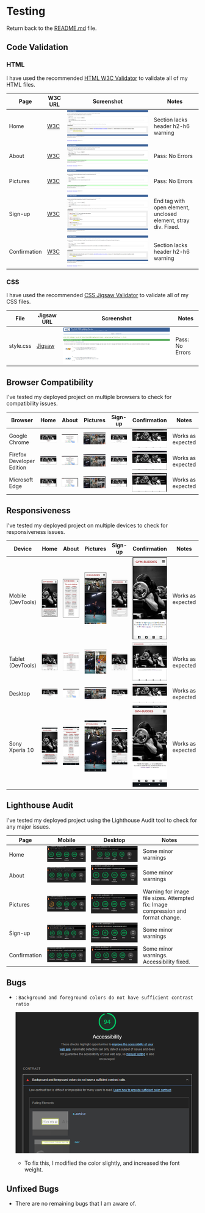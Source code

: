 # Testing

Return back to the [README.md](README.md) file.

## Code Validation

### HTML

I have used the recommended [HTML W3C Validator](https://validator.w3.org) to validate all of my HTML files.

| Page | W3C URL | Screenshot | Notes |
| --- | --- | --- | --- |
| Home | [W3C](https://validator.w3.org/nu/?doc=https%3A%2F%2Fdavidfb94.github.io%2Fgym-buddies%2Findex.html) | ![screenshot](documentation/validation/html-validation-index.png) | Section lacks header h2-h6 warning |
| About | [W3C](https://validator.w3.org/nu/?doc=https%3A%2F%2Fdavidfb94.github.io%2Fgym-buddies%2Fabout.html) | ![screenshot](documentation/validation/html-validation-about.png) | Pass: No Errors|
| Pictures| [W3C](https://validator.w3.org/nu/?doc=https%3A%2F%2Fdavidfb94.github.io%2Fgym-buddies%2Fpictures.html) | ![screenshot](documentation/validation/html-validation-pictures.png) | Pass: No Errors |
| Sign-up | [W3C](https://validator.w3.org/nu/?doc=https%3A%2F%2Fdavidfb94.github.io%2Fgym-buddies%2Fsign-up.html) | ![screenshot](documentation/validation/html-validation-signup.png) | End tag with open element, unclosed element, stray div. Fixed.|
| Confirmation | [W3C](https://validator.w3.org/nu/?doc=https%3A%2F%2Fdavidfb94.github.io%2Fgym-buddies%2Fconfirmation.html%3Ff-name%3DTesting%26l-name%3DTesting%26email%3Dtesting%2540testing.com) | ![screenshot](documentation/validation/html-validation-confirmation.png) | Section lacks header h2-h6 warning |

### CSS

I have used the recommended [CSS Jigsaw Validator](https://jigsaw.w3.org/css-validator) to validate all of my CSS files.

| File | Jigsaw URL | Screenshot | Notes |
| --- | --- | --- | --- |
| style.css | [Jigsaw](https://jigsaw.w3.org/css-validator/validator?uri=https%3A%2F%2Fdavidfb94.github.io%2Fgym-buddies%2F&profile=css3svg&usermedium=all&warning=1&vextwarning=&lang=sv) | ![screenshot](documentation/validation/css-validator.png) | Pass: No Errors |

## Browser Compatibility

I've tested my deployed project on multiple browsers to check for compatibility issues.

| Browser | Home | About | Pictures | Sign-up | Confirmation | Notes |
| --- | --- | --- | --- | --- | --- | --- |
| Google Chrome | ![screenshot](documentation/browsers/chrome-home.png) | ![screenshot](documentation/browsers/chrome-about.png) | ![screenshot](documentation/browsers/chrome-pictures.png) | ![screenshot](documentation/browsers/chrome-signup.png) | ![screenshot](documentation/browsers/chrome-confirmation.png) | Works as expected |
| Firefox Developer Edition | ![screenshot](documentation/browsers/firefoxdev-home.png) | ![screenshot](documentation/browsers/firefoxdev-about.png) | ![screenshot](documentation/browsers/firefoxdev-pictures.png) | ![screenshot](documentation/browsers/firefoxdev-signup.png) | ![screenshot](documentation/browsers/firefoxdev-confirmation.png) | Works as expected |
| Microsoft Edge | ![screenshot](documentation/browsers/msedge-home.png) | ![screenshot](documentation/browsers/msedge-about.png) | ![screenshot](documentation/browsers/msedge-pictures.png) | ![screenshot](documentation/browsers/msedge-signup.png) | ![screenshot](documentation/browsers/msedge-confirmation.png) | Works as expected |

## Responsiveness

I've tested my deployed project on multiple devices to check for responsiveness issues.

| Device | Home | About | Pictures | Sign-up | Confirmation | Notes |
| --- | --- | --- | --- | --- | --- | --- |
| Mobile (DevTools) | ![screenshot](documentation/responsiveness/mobile-home.png) | ![screenshot](documentation/responsiveness/mobile-about.png) | ![screenshot](documentation/responsiveness/mobile-pictures.png) | ![screenshot](documentation/responsiveness/mobile-signup.png) | ![screenshot](documentation/responsiveness/mobile-confirmation.png) | Works as expected |
| Tablet (DevTools) | ![screenshot](documentation/responsiveness/tablet-home.png) | ![screenshot](documentation/responsiveness/tablet-about.png) | ![screenshot](documentation/responsiveness/tablet-pictures.png) | ![screenshot](documentation/responsiveness/tablet-signup.png) | ![screenshot](documentation/responsiveness/tablet-confirmation.png) | Works as expected |
| Desktop | ![screenshot](documentation/browsers/chrome-home.png) | ![screenshot](documentation/browsers/chrome-about.png) | ![screenshot](documentation/browsers/chrome-pictures.png) | ![screenshot](documentation/browsers/chrome-signup.png) | ![screenshot](documentation/browsers/chrome-confirmation.png) | Works as expected |
| Sony Xperia 10 | ![screenshot](documentation/responsiveness/xperia-home.jpg) | ![screenshot](documentation/responsiveness/xperia-about.jpg) | ![screenshot](documentation/responsiveness/xperia-pictures.jpg) | ![screenshot](documentation/responsiveness/xperia-signup.jpg) | ![screenshot](documentation/responsiveness/xperia-confirmation.jpg) | Works as expected |

## Lighthouse Audit

I've tested my deployed project using the Lighthouse Audit tool to check for any major issues.

| Page | Mobile | Desktop | Notes |
| --- | --- | --- | --- |
| Home | ![screenshot](documentation/lighthouse/lighthouse-mobile-home.png) | ![screenshot](documentation/lighthouse/lighthouse-desktop-home.png) | Some minor warnings |
| About | ![screenshot](documentation/lighthouse/lighthouse-mobile-about.png) | ![screenshot](documentation/lighthouse/lighthouse-desktop-about.png) | Some minor warnings |
| Pictures| ![screenshot](documentation/lighthouse/lighthouse-mobile-pictures.png) | ![screenshot](documentation/lighthouse/lighthouse-desktop-pictures.png) | Warning for image file sizes. Attempted fix: Image compression and format change. |
| Sign-up| ![screenshot](documentation/lighthouse/lighthouse-mobile-signup.png) | ![screenshot](documentation/lighthouse/lighthouse-desktop-signup.png) | Some minor warnings |
| Confirmation| ![screenshot](documentation/lighthouse/lighthouse-mobile-confirmation.png) | ![screenshot](documentation/lighthouse/lighthouse-desktop-confirmation.png) | Some minor warnings. Accessibility fixed. |

## Bugs

- : `Background and foreground colors do not have sufficient contrast ratio`

    ![screenshot](documentation/bug01.png)

  - To fix this, I modified the color slightly, and increased the font weight.

## Unfixed Bugs

- There are no remaining bugs that I am aware of.
  